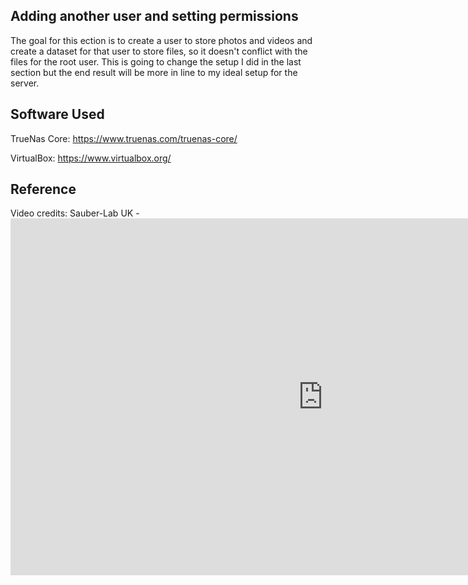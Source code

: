 
## Adding another user and setting permissions
The goal for this ection is to create a user to store photos and videos and create a dataset for that user to store files, so it doesn't conflict with the files for the root user. This is going to change the setup I did in the last section but the end result will be more in line to my ideal setup for the server.






## Software Used
    

TrueNas Core: https://www.truenas.com/truenas-core/

VirtualBox: https://www.virtualbox.org/


## Reference

Video credits: Sauber-Lab UK - <iframe width="1000" height="571" src="https://www.youtube.com/embed/fZa-mgBkE1I" title="Let&#39;s configure user and group permissions to control access on your TrueNAS Scale - Part 2" frameborder="0" allow="accelerometer; autoplay; clipboard-write; encrypted-media; gyroscope; picture-in-picture; web-share" allowfullscreen></iframe>
